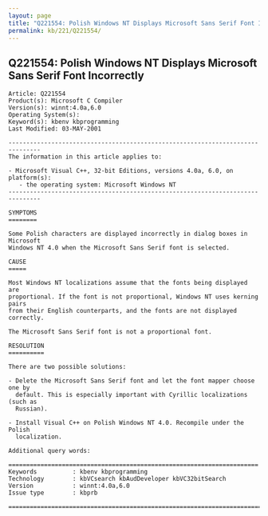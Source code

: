 ```yaml
---
layout: page
title: "Q221554: Polish Windows NT Displays Microsoft Sans Serif Font Incorrectly"
permalink: kb/221/Q221554/
---
```


## Q221554: Polish Windows NT Displays Microsoft Sans Serif Font Incorrectly

	Article: Q221554
	Product(s): Microsoft C Compiler
	Version(s): winnt:4.0a,6.0
	Operating System(s): 
	Keyword(s): kbenv kbprogramming
	Last Modified: 03-MAY-2001
	
	-------------------------------------------------------------------------------
	The information in this article applies to:
	
	- Microsoft Visual C++, 32-bit Editions, versions 4.0a, 6.0, on platform(s):
	   - the operating system: Microsoft Windows NT 
	-------------------------------------------------------------------------------
	
	SYMPTOMS
	========
	
	Some Polish characters are displayed incorrectly in dialog boxes in Microsoft
	Windows NT 4.0 when the Microsoft Sans Serif font is selected.
	
	CAUSE
	=====
	
	Most Windows NT localizations assume that the fonts being displayed are
	proportional. If the font is not proportional, Windows NT uses kerning pairs
	from their English counterparts, and the fonts are not displayed correctly.
	
	The Microsoft Sans Serif font is not a proportional font.
	
	RESOLUTION
	==========
	
	There are two possible solutions:
	
	- Delete the Microsoft Sans Serif font and let the font mapper choose one by
	  default. This is especially important with Cyrillic localizations (such as
	  Russian).
	
	- Install Visual C++ on Polish Windows NT 4.0. Recompile under the Polish
	  localization.
	
	Additional query words:
	
	======================================================================
	Keywords          : kbenv kbprogramming 
	Technology        : kbVCsearch kbAudDeveloper kbVC32bitSearch
	Version           : winnt:4.0a,6.0
	Issue type        : kbprb
	
	=============================================================================
	
